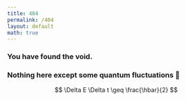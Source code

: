 ```yaml
---
title: 404
permalink: /404
layout: default
math: true
---
```


### You have found the void.  
### Nothing here except some quantum fluctuations 🌌

$$ \Delta E \Delta t \geq \frac{\hbar}{2} $$